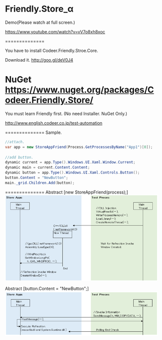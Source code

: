 Friendly.Store_α
==============

Demo(Please watch at full screen.)

https://www.youtube.com/watch?v=vV7o8xh8xoc

==============

You have to install Codeer.Friendly.Stroe.Core.

Download it.
http://goo.gl/deV0J4

NuGet
https://www.nuget.org/packages/Codeer.Friendly.Store/
==============

You must learn Friendly first.  (No need Installer. NuGet Only.)

http://www.english.codeer.co.jp/test-automation

==============
Sample.
```cs   
//attach.
var app = new StoreAppFriend(Process.GetProcessesByName("App1")[0]);

//add button.
dynamic current = app.Type().Windows.UI.Xaml.Window.Current;
dynamic main = current.Content.Content;
dynamic button = app.Type().Windows.UI.Xaml.Controls.Button();
button.Content = "NewButton";
main._grid.Children.Add(button);
```

==============
Abstract [new StoreAppFriend(process);]
![Attach](ReadMeImages/NewFriend.png)

Abstract [button.Content = "NewButton";]
![Execute](ReadMeImages/Execute.png)

